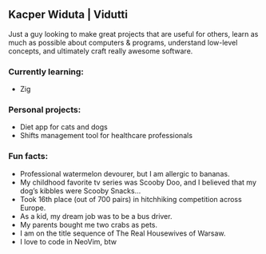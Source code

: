 ## Kacper Widuta | Vidutti
Just a guy looking to make great projects that are useful for others, learn as much as possible about computers & programs, understand low-level concepts, and ultimately craft really awesome software.

### Currently learning:
- Zig

### Personal projects:
- Diet app for cats and dogs
- Shifts management tool for healthcare professionals

### Fun facts:
- Professional watermelon devourer, but I am allergic to bananas.
- My childhood favorite tv series was Scooby Doo, and I believed that my dog’s kibbles were Scooby Snacks…
- Took 16th place (out of 700 pairs) in hitchhiking competition across Europe. 
- As a kid, my dream job was to be a bus driver.
- My parents bought me two crabs as pets.
- I am on the title sequence of The Real Housewives of Warsaw.
- I love to code in NeoVim, btw

<!--
**k-widuta/k-widuta** is a ✨ _special_ ✨ repository because its `README.md` (this file) appears on your GitHub profile.

Here are some ideas to get you started:

- 🔭 I’m currently working on ...
- 🌱 I’m currently learning ...
- 👯 I’m looking to collaborate on ...
- 🤔 I’m looking for help with ...
- 💬 Ask me about ...
- 📫 How to reach me: ...
- 😄 Pronouns: ...
- ⚡ Fun fact: ...
-->
